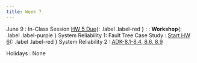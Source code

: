 ```yaml
---
title: Week 7
---
```


<!-- <a href="" target="_blank">link</a> -->
<!-- <a href="https://tudelft-citg.github.io/HOS-prob-design/unlisted/assignment.html" target="_blank">Start HW 1</a> -->

June 9
: In-Class Session <a href="https://tudelft-citg.github.io/HOS-prob-design/unlisted/assignment.html" target="_blank">HW 5 Due</a>{: .label .label-red }
  : 
: **Workshop**{: .label .label-purple } System Reliability 1: Fault Tree Case Study
: <a href="https://tudelft-citg.github.io/HOS-prob-design/unlisted/assignment.html" target="_blank">Start HW 6</a>{: .label .label-red } System Reliability 2
  : <a href="https://www-cambridge-org.tudelft.idm.oclc.org/highereducation/books/structural-and-system-reliability/7B7F299239AD41812A0C3E2E93B3CA57#overview" target="_blank">ADK-8.1-8.4, 8.6, 8.9</a>

Holidays
: None
